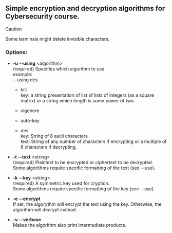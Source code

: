## Simple encryption and decryption algorithms for Cybersecurity course.

> [!CAUTION]
> Some terminals might delete invisible characters.

### Options:

-   **-u --using** \<algorithm>\
    (required) Specifies which algorithm to use.\
    example:\
    --using des

    - hill\
      key: a string presentation of list of lists of integers (as a square matrix) or a string which length is some power of two.
    
    - vigenere
    
    - auto-key
    
    - des\
      key: String of 8 ascii characters\
      text: String of any number of characters if encrypting or a multiple of 8 characters if decrypting.

- **-t --text** \<string>\
    (required) Plaintext to be encrypted or ciphertext to be decrypted.\
    Some algorithms require specific formatting of the text (see --use).
 
- **-k --key** \<string>\
    (required) A symmetric key used for cryption.\
    Some algorithms require specific formatting of the key (see --use).

- **-e --encrypt**\
    If set, the algorythm will encrypt the text using the key. Otherwise, the algorithm will decrypt instead.

- **-v --verbose**\
    Makes the algorithm also print intermediate products. 
